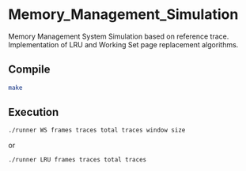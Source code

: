 # Memory_Management_Simulation
Memory Management System Simulation based on reference trace. Implementation of LRU and Working Set page replacement algorithms.

## Compile
```bash
make
```

## Execution
```bash
./runner WS frames traces total traces window size
```
or
```bash
./runner LRU frames traces total traces
```